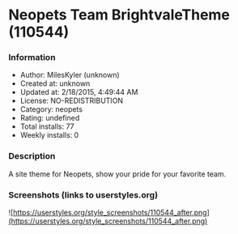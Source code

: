 # Neopets Team BrightvaleTheme (110544)

### Information
- Author: MilesKyler (unknown)
- Created at: unknown
- Updated at: 2/18/2015, 4:49:44 AM
- License: NO-REDISTRIBUTION
- Category: neopets
- Rating: undefined
- Total installs: 77
- Weekly installs: 0


### Description
A site theme for Neopets, show your pride for your favorite team.


### Screenshots (links to userstyles.org)
![https://userstyles.org/style_screenshots/110544_after.png](https://userstyles.org/style_screenshots/110544_after.png)


